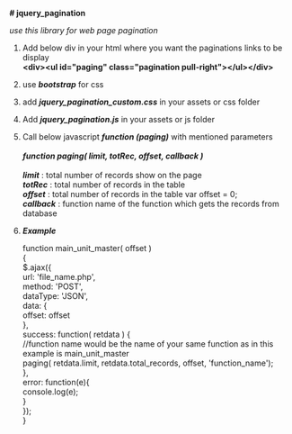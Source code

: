 <b># jquery_pagination</b>

<i>use this library for web page pagination</i>

1. Add below div in your html where you want the paginations links to be display <br>
  <b>&lt;div&gt;&lt;ul id="paging" class="pagination pull-right"&gt;&lt;/ul&gt;&lt;/div&gt;</b><br>

2. use <b><i>bootstrap</i></b> for css
3. add <b><i>jquery_pagination_custom.css</i></b> in your assets or css folder<br>
4. Add <b><i>jquery_pagination.js</i></b> in your assets or js folder<br>
5. Call below javascript <b><i>function (paging)</i></b> with mentioned parameters<br><br>
  <b><i>function paging( limit, totRec, offset, callback )</i></b><br><br>
  <b><i>limit</i></b>    :  total number of records show on the page <br>
  <b><i>totRec</i></b>   :  total number of records in the table <br>
  <b><i>offset</i></b>   :  total number of records in the table  var offset = 0; <br>
  <b><i>callback</i></b> :  function name of the function which gets the records from database <br>

5. <b><i>Example</i></b>
    
    function main_unit_master( offset )<br>
    {<br>
    	$.ajax({<br>
    		url: 'file_name.php',<br>
    		method: 'POST',<br>
    		dataType: 'JSON',<br>
    		data: {<br>
    			offset: offset<br>
    		},<br>
    		success: function( retdata ) {<br>
          //function name would be the name of your same function as in this example is main_unit_master<br>
    			paging( retdata.limit, retdata.total_records, offset, 'function_name'); <br>
    		},<br>
    		error: function(e){<br>
    			console.log(e);<br>
    		}<br>
    	});<br>
    }
    
